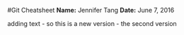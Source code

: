 #Git Cheatsheet
**Name:** Jennifer Tang
**Date:** June 7, 2016

adding text - so this is a new version - the second version